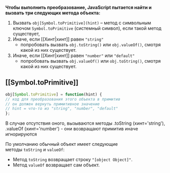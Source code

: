 **Чтобы выполнить преобразование, JavaScript пытается найти и вызвать три следующих метода объекта:**

1. Вызвать `obj[Symbol.toPrimitive](hint)` – метод с символьным ключом `Symbol.toPrimitive` (системный символ), если такой метод существует,
2. Иначе, если [[Хинт|хинт]] равен `"string"`
    - попробовать вызвать `obj.toString()` или `obj.valueOf()`, смотря какой из них существует.
3. Иначе, если [[Хинт|хинт]] равен `"number"` или `"default"`
    - попробовать вызвать `obj.valueOf()` или `obj.toString()`, смотря какой из них существует.


## [[Symbol.toPrimitive]]

```js
obj[Symbol.toPrimitive] = function(hint) { 
// код для преобразования этого объекта в примитив 
// он должен вернуть примитивное значение 
// hint = что-то из "string", "number", "default" 
};
```



В случае отсутствия оного, вызываются методы .toString (хинт='string'), .valueOf (хинт='number') - они возвращают примитив иначе игнорируются

По умолчанию обычный объект имеет следующие методы `toString` и `valueOf`:

- Метод `toString` возвращает строку `"[object Object]"`.
- Метод `valueOf` возвращает сам объект.